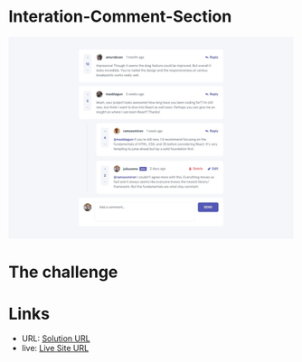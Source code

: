 # Interation-Comment-Section

![Interation comment section](/design/desktop-design.jpg)

# The challenge


# Links
- URL: [Solution URL](https://github.com/tdmoree/Interation-Comment-Section.git)
- live: [Live Site URL]( https://tdmoree.github.io/Interation-Comment-Section/)
